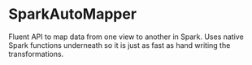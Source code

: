 # SparkAutoMapper
Fluent API to map data from one view to another in Spark.  Uses native Spark functions underneath so it is just as fast as hand writing the transformations.
